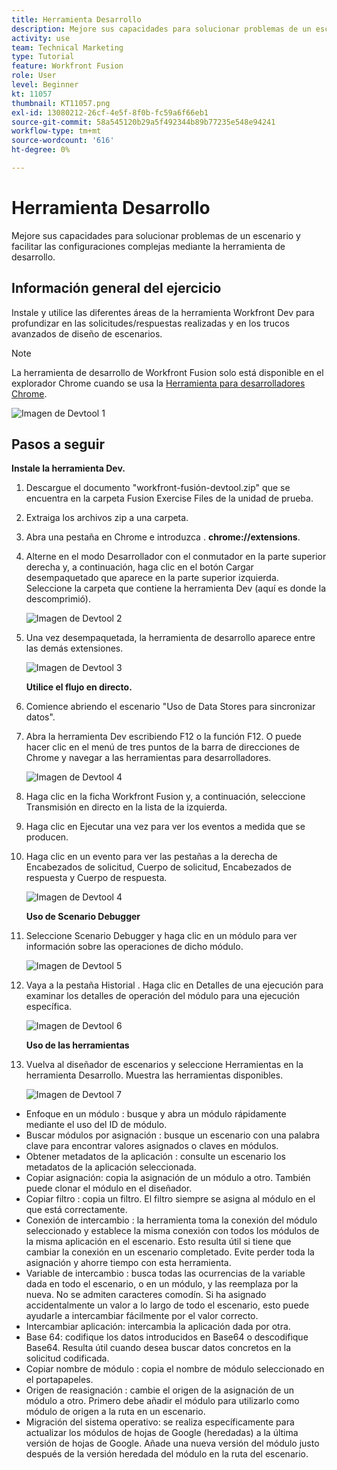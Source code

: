```yaml
---
title: Herramienta Desarrollo
description: Mejore sus capacidades para solucionar problemas de un escenario y facilitar configuraciones complejas mediante DevTool.
activity: use
team: Technical Marketing
type: Tutorial
feature: Workfront Fusion
role: User
level: Beginner
kt: 11057
thumbnail: KT11057.png
exl-id: 13080212-26cf-4e5f-8f0b-fc59a6f66eb1
source-git-commit: 58a545120b29a5f492344b89b77235e548e94241
workflow-type: tm+mt
source-wordcount: '616'
ht-degree: 0%

---
```


# Herramienta Desarrollo

Mejore sus capacidades para solucionar problemas de un escenario y facilitar las configuraciones complejas mediante la herramienta de desarrollo.

## Información general del ejercicio

Instale y utilice las diferentes áreas de la herramienta Workfront Dev para profundizar en las solicitudes/respuestas realizadas y en los trucos avanzados de diseño de escenarios.

>[!NOTE]
>
>La herramienta de desarrollo de Workfront Fusion solo está disponible en el explorador Chrome cuando se usa la [Herramienta para desarrolladores Chrome](https://developer.chrome.com/docs/devtools/).

![Imagen de Devtool 1](../12-exercises/assets/devtool-walkthrough-1.png)

## Pasos a seguir

**Instale la herramienta Dev.**

1. Descargue el documento &quot;workfront-fusión-devtool.zip&quot; que se encuentra en la carpeta Fusion Exercise Files de la unidad de prueba.
1. Extraiga los archivos zip a una carpeta.
1. Abra una pestaña en Chrome e introduzca . **chrome://extensions**.
1. Alterne en el modo Desarrollador con el conmutador en la parte superior derecha y, a continuación, haga clic en el botón Cargar desempaquetado que aparece en la parte superior izquierda. Seleccione la carpeta que contiene la herramienta Dev (aquí es donde la descomprimió).

   ![Imagen de Devtool 2](../12-exercises/assets/devtool-walkthrough-2.png)

1. Una vez desempaquetada, la herramienta de desarrollo aparece entre las demás extensiones.

   ![Imagen de Devtool 3](../12-exercises/assets/devtool-walkthrough-3.png)

   **Utilice el flujo en directo.**

1. Comience abriendo el escenario &quot;Uso de Data Stores para sincronizar datos&quot;.
1. Abra la herramienta Dev escribiendo F12 o la función F12. O puede hacer clic en el menú de tres puntos de la barra de direcciones de Chrome y navegar a las herramientas para desarrolladores.

   ![Imagen de Devtool 4](../12-exercises/assets/navigate-to-devtools.png)

1. Haga clic en la ficha Workfront Fusion y, a continuación, seleccione Transmisión en directo en la lista de la izquierda.
1. Haga clic en Ejecutar una vez para ver los eventos a medida que se producen.
1. Haga clic en un evento para ver las pestañas a la derecha de Encabezados de solicitud, Cuerpo de solicitud, Encabezados de respuesta y Cuerpo de respuesta.

   ![Imagen de Devtool 4](../12-exercises/assets/devtool-walkthrough-4.png)

   **Uso de Scenario Debugger**

1. Seleccione Scenario Debugger y haga clic en un módulo para ver información sobre las operaciones de dicho módulo.

   ![Imagen de Devtool 5](../12-exercises/assets/devtool-walkthrough-5.png)

1. Vaya a la pestaña Historial . Haga clic en Detalles de una ejecución para examinar los detalles de operación del módulo para una ejecución específica.

   ![Imagen de Devtool 6](../12-exercises/assets/devtool-walkthrough-6.png)

   **Uso de las herramientas**

1. Vuelva al diseñador de escenarios y seleccione Herramientas en la herramienta Desarrollo. Muestra las herramientas disponibles.

   ![Imagen de Devtool 7](../12-exercises/assets/devtool-walkthrough-7.png)

+ Enfoque en un módulo : busque y abra un módulo rápidamente mediante el uso del ID de módulo.
+ Buscar módulos por asignación : busque un escenario con una palabra clave para encontrar valores asignados o claves en módulos.
+ Obtener metadatos de la aplicación : consulte un escenario los metadatos de la aplicación seleccionada.
+ Copiar asignación: copia la asignación de un módulo a otro. También puede clonar el módulo en el diseñador.
+ Copiar filtro : copia un filtro. El filtro siempre se asigna al módulo en el que está correctamente.
+ Conexión de intercambio : la herramienta toma la conexión del módulo seleccionado y establece la misma conexión con todos los módulos de la misma aplicación en el escenario. Esto resulta útil si tiene que cambiar la conexión en un escenario completado. Evite perder toda la asignación y ahorre tiempo con esta herramienta.
+ Variable de intercambio : busca todas las ocurrencias de la variable dada en todo el escenario, o en un módulo, y las reemplaza por la nueva. No se admiten caracteres comodín. Si ha asignado accidentalmente un valor a lo largo de todo el escenario, esto puede ayudarle a intercambiar fácilmente por el valor correcto.
+ Intercambiar aplicación: intercambia la aplicación dada por otra.
+ Base 64: codifique los datos introducidos en Base64 o descodifique Base64. Resulta útil cuando desea buscar datos concretos en la solicitud codificada.
+ Copiar nombre de módulo : copia el nombre de módulo seleccionado en el portapapeles.
+ Origen de reasignación : cambie el origen de la asignación de un módulo a otro. Primero debe añadir el módulo para utilizarlo como módulo de origen a la ruta en un escenario.
+ Migración del sistema operativo: se realiza específicamente para actualizar los módulos de hojas de Google (heredadas) a la última versión de hojas de Google. Añade una nueva versión del módulo justo después de la versión heredada del módulo en la ruta del escenario.
